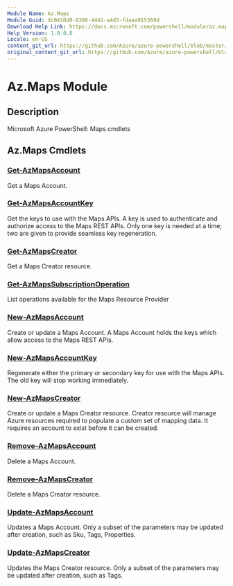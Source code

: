 ```yaml
---
Module Name: Az.Maps
Module Guid: dc0410d0-8396-4441-a4d3-fdaaa915369d
Download Help Link: https://docs.microsoft.com/powershell/module/az.maps
Help Version: 1.0.0.0
Locale: en-US
content_git_url: https://github.com/Azure/azure-powershell/blob/master/src/Maps/help/Az.Maps.md
original_content_git_url: https://github.com/Azure/azure-powershell/blob/master/src/Maps/help/Az.Maps.md
---
```


# Az.Maps Module
## Description
Microsoft Azure PowerShell: Maps cmdlets

## Az.Maps Cmdlets
### [Get-AzMapsAccount](Get-AzMapsAccount.md)
Get a Maps Account.

### [Get-AzMapsAccountKey](Get-AzMapsAccountKey.md)
Get the keys to use with the Maps APIs.
A key is used to authenticate and authorize access to the Maps REST APIs.
Only one key is needed at a time; two are given to provide seamless key regeneration.

### [Get-AzMapsCreator](Get-AzMapsCreator.md)
Get a Maps Creator resource.

### [Get-AzMapsSubscriptionOperation](Get-AzMapsSubscriptionOperation.md)
List operations available for the Maps Resource Provider

### [New-AzMapsAccount](New-AzMapsAccount.md)
Create or update a Maps Account.
A Maps Account holds the keys which allow access to the Maps REST APIs.

### [New-AzMapsAccountKey](New-AzMapsAccountKey.md)
Regenerate either the primary or secondary key for use with the Maps APIs.
The old key will stop working immediately.

### [New-AzMapsCreator](New-AzMapsCreator.md)
Create or update a Maps Creator resource.
Creator resource will manage Azure resources required to populate a custom set of mapping data.
It requires an account to exist before it can be created.

### [Remove-AzMapsAccount](Remove-AzMapsAccount.md)
Delete a Maps Account.

### [Remove-AzMapsCreator](Remove-AzMapsCreator.md)
Delete a Maps Creator resource.

### [Update-AzMapsAccount](Update-AzMapsAccount.md)
Updates a Maps Account.
Only a subset of the parameters may be updated after creation, such as Sku, Tags, Properties.

### [Update-AzMapsCreator](Update-AzMapsCreator.md)
Updates the Maps Creator resource.
Only a subset of the parameters may be updated after creation, such as Tags.

